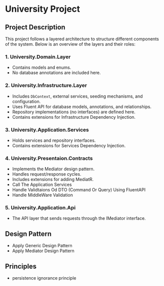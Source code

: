 # University Project

## Project Description

This project follows a layered architecture to structure different components of the system. Below is an overview of the layers and their roles:

### 1. University.Domain.Layer
- Contains models and enums.
- No database annotations are included here.

### 2. University.Infrastructure.Layer
- Includes `DbContext`, external services, seeding mechanisms, and configuration.
- Uses Fluent API for database models, annotations, and relationships.
- Repository implementations (no interfaces) are defined here.
- Contains extensions for Infrastructure Dependency Injection.

### 3. University.Application.Services
- Holds services and repository interfaces.
- Contains extensions for Services Dependency Injection.

### 4. University.Presentaion.Contracts
- Implements the Mediator design pattern.
- Handles request/response cycles.
- Includes extensions for adding MediatR.
- Call The Application Services
- Handle Validtaions Od DTO (Command Or Query) Using FluentAPI
- Handle MiddleWare Validation
  

### 5. University.Application.Api
- The API layer that sends requests through the IMediator interface.

## Design Pattern
- Apply Generic Design Pattern
- Apply Mediator Design Pattern

## Principles
- persistence ignorance principle



